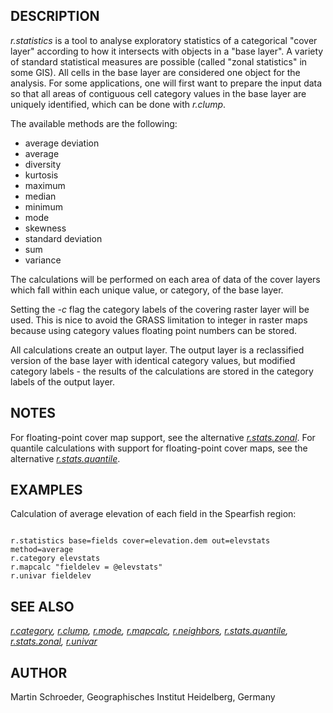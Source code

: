 
## DESCRIPTION

*r.statistics* is a tool to analyse exploratory statistics of a categorical
"cover layer" according to how it intersects with objects in a "base layer". A
variety of standard statistical measures are possible (called "zonal statistics"
in some GIS).
All cells in the base layer are considered one object for the analysis. For
some applications, one will first want to prepare the input data so that
all areas of contiguous cell category values in the base layer are uniquely
identified, which can be done with *r.clump*.

The available methods are the following:

* average deviation
* average
* diversity
* kurtosis
* maximum
* median
* minimum
* mode
* skewness
* standard deviation
* sum
* variance

The calculations will be performed on each area of data of the
cover layers which fall within each unique value, or category, of the base layer.

Setting the *-c* flag the category labels of the covering raster
layer will be used. This is nice to avoid the GRASS limitation to integer
in raster maps because using category values floating point numbers can be
stored.

All calculations create an output layer. The output
layer is a reclassified version of the base layer with identical
category values, but modified category labels - the results of the calculations
are stored in the category labels of the output layer.

## NOTES

For floating-point cover map support, see the alternative
*[r.stats.zonal](r.stats.zonal.html)*.
For quantile calculations with support for floating-point cover maps, see the
alternative *[r.stats.quantile](r.stats.quantile.html)*.

## EXAMPLES

Calculation of average elevation of each field in the Spearfish region:

```

r.statistics base=fields cover=elevation.dem out=elevstats method=average
r.category elevstats
r.mapcalc "fieldelev = @elevstats"
r.univar fieldelev

```

## SEE ALSO

*[r.category](r.category.html),
[r.clump](r.clump.html),
[r.mode](r.mode.html),
[r.mapcalc](r.mapcalc.html),
[r.neighbors](r.neighbors.html),
[r.stats.quantile](r.stats.quantile.html),
[r.stats.zonal](r.stats.zonal.html),
[r.univar](r.univar.html)*

## AUTHOR

Martin Schroeder, Geographisches Institut Heidelberg, Germany
